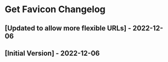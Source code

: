 # Get Favicon Changelog

## [Updated to allow more flexible URLs] - 2022-12-06

## [Initial Version] - 2022-12-06
